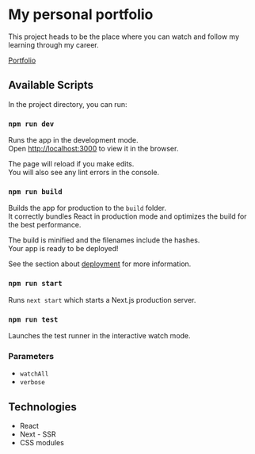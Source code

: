# My personal portfolio
This project heads to be the place where you can watch and follow my learning through my career.

[Portfolio](https://www.tzivi.site)

## Available Scripts

In the project directory, you can run:

### `npm run dev`

Runs the app in the development mode.\
Open [http://localhost:3000](http://localhost:3000) to view it in the browser.

The page will reload if you make edits.\
You will also see any lint errors in the console.

### `npm run build`

Builds the app for production to the `build` folder.\
It correctly bundles React in production mode and optimizes the build for the best performance.

The build is minified and the filenames include the hashes.\
Your app is ready to be deployed!

See the section about [deployment](https://facebook.github.io/create-react-app/docs/deployment) for more information.

### `npm run start`

Runs `next start` which starts a Next.js production server.

### `npm run test`

Launches the test runner in the interactive watch mode.
### Parameters
- `watchAll`
- `verbose`

## Technologies

 - React
 - Next - SSR
 - CSS modules
<!--stackedit_data:
eyJoaXN0b3J5IjpbLTg1OTAxMjEzMF19
-->